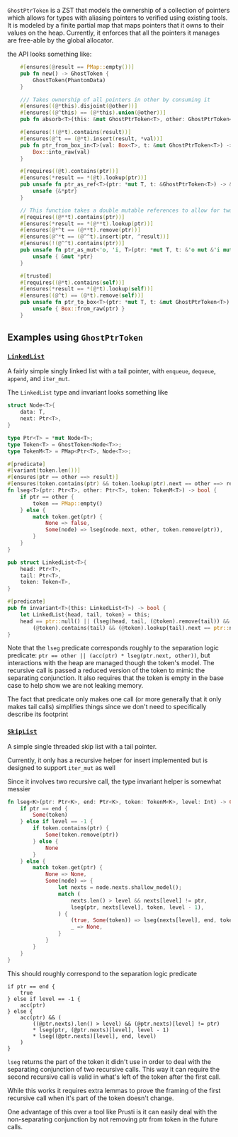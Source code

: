 `GhostPtrToken` is a ZST that models the ownership of a collection of pointers
which allows for types with aliasing pointers to verified using existing tools.
It is modeled by a finite partial map that maps pointers that it owns to their values on the heap.
Currently, it enforces that all the pointers it manages are free-able by the global allocator.

the API looks something like:
```rust
    #[ensures(@result == PMap::empty())]
    pub fn new() -> GhostToken {
        GhostToken(PhantomData)
    }

    /// Takes ownership of all pointers in other by consuming it
    #[ensures((@*this).disjoint(@other))]
    #[ensures((@^this) == (@*this).union(@other))]
    pub fn absorb<T>(this: &mut GhostPtrToken<T>, other: GhostPtrToken<T>) {}

    #[ensures(!(@*t).contains(result))]
    #[ensures(@^t == (@*t).insert(result, *val))]
    pub fn ptr_from_box_in<T>(val: Box<T>, t: &mut GhostPtrToken<T>) -> *mut T {
        Box::into_raw(val)
    }

    #[requires((@t).contains(ptr))]
    #[ensures(*result == *(@t).lookup(ptr))]
    pub unsafe fn ptr_as_ref<T>(ptr: *mut T, t: &GhostPtrToken<T>) -> &T {
        unsafe {&*ptr}
    }

    // This function takes a double mutable references to allow for two different pointers to viewed as mutable references at the same time
    #[requires((@**t).contains(ptr))]
    #[ensures(*result == *(@**t).lookup(ptr))]
    #[ensures(@*^t == (@**t).remove(ptr))]
    #[ensures(@^*t == (@^^t).insert(ptr, ^result))]
    #[ensures(!(@^^t).contains(ptr))]
    pub unsafe fn ptr_as_mut<'o, 'i, T>(ptr: *mut T, t: &'o mut &'i mut GhostPtrToken<T>) -> &'i mut T {
        unsafe { &mut *ptr}
    }

    #[trusted]
    #[requires((@*t).contains(self))]
    #[ensures(*result == *(@*t).lookup(self))]
    #[ensures((@^t) == (@*t).remove(self))]
    pub unsafe fn ptr_to_box<T>(ptr: *mut T, t: &mut GhostPtrToken<T>) -> Box<T> {
        unsafe { Box::from_raw(ptr) }
    }
```

## Examples using `GhostPtrToken`

### [`LinkedList`](src/linked_list.rs)
A fairly simple singly linked list with a tail pointer, with `enqueue`, `dequeue`, `append`, and `iter_mut`.


The `LinkedList` type and invariant looks something like
```rust
struct Node<T>{
    data: T,
    next: Ptr<T>,
}

type Ptr<T> = *mut Node<T>;
type Token<T> = GhostToken<Node<T>>;
type TokenM<T> = PMap<Ptr<T>, Node<T>>;

#[predicate]
#[variant(token.len())]
#[ensures(ptr == other ==> result)]
#[ensures(token.contains(ptr) && token.lookup(ptr).next == other ==> result)]
fn lseg<T>(ptr: Ptr<T>, other: Ptr<T>, token: TokenM<T>) -> bool {
    if ptr == other {
        token == PMap::empty()
    } else {
        match token.get(ptr) {
            None => false,
            Some(node) => lseg(node.next, other, token.remove(ptr)),
        }
    }
}

pub struct LinkedList<T>{
    head: Ptr<T>,
    tail: Ptr<T>,
    token: Token<T>,
}

#[predicate]
pub fn invariant<T>(this: LinkedList<T>) -> bool {
    let LinkedList{head, tail, token} = this;
    head == ptr::null() || (lseg(head, tail, (@token).remove(tail)) &&
        (@token).contains(tail) && (@token).lookup(tail).next == ptr::null())
}
```


Note that the `lseg` predicate corresponds roughly to the separation logic predicate:
`ptr == other || (acc(ptr) * lseg(ptr.next, other))`,
but interactions with the heap are managed though the token's model.
The recursive call is passed a reduced version of the token to mimic the separating conjunction.
It also requires that the token is empty in the base case to help show we are not leaking memory.

The fact that predicate only makes one call (or more generally that it only makes tail calls) simplifies things
since we don't need to specifically describe its footprint

### [`SkipList`](src/skip_list.rs)
A simple single threaded skip list with a tail pointer.

Currently, it only has a recursive helper for insert implemented but is designed to support `iter_mut` as well

Since it involves two recursive call, the type invariant helper is somewhat messier
```rust
fn lseg<K>(ptr: Ptr<K>, end: Ptr<K>, token: TokenM<K>, level: Int) -> Option<TokenM<K>> {
    if ptr == end {
        Some(token)
    } else if level == -1 {
        if token.contains(ptr) {
            Some(token.remove(ptr))
        } else {
            None
        }
    } else {
        match token.get(ptr) {
            None => None,
            Some(node) => {
                let nexts = node.nexts.shallow_model();
                match (
                    nexts.len() > level && nexts[level] != ptr,
                    lseg(ptr, nexts[level], token, level - 1),
                ) {
                    (true, Some(token)) => lseg(nexts[level], end, token, level),
                    _ => None,
                }
            }
        }
    }
}
```

This should roughly correspond to the separation logic predicate
```
if ptr == end {
    true
} else if level == -1 {
    acc(ptr)
} else {
    acc(ptr) && (
        ((@ptr.nexts).len() > level) && (@ptr.nexts)[level] != ptr)
        * lseg(ptr, (@ptr.nexts)[level], level - 1)
        * lseg((@ptr.nexts)[level], end, level)
    )
}
```

`lseg` returns the part of the token it didn't use in order to deal with the separating conjunction of two recursive calls.
This way it can require the second recursive call is valid in what's left of the token after the first call.

While this works it requires extra lemmas to prove the framing of the first recursive call when it's part of the token doesn't change.

One advantage of this over a tool like Prusti is it can easily deal with the non-separating conjunction by not removing ptr from token in the future calls.